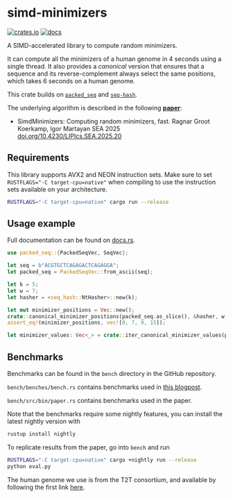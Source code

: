 # simd-minimizers

[![crates.io](https://img.shields.io/crates/v/simd-minimizers)](https://crates.io/crates/simd-minimizers)
[![docs](https://img.shields.io/docsrs/simd-minimizers)](https://docs.rs/simd-minimizers)

A SIMD-accelerated library to compute random minimizers.

It can compute all the minimizers of a human genome in 4 seconds using a single thread.
It also provides a *canonical* version that ensures that a sequence and its reverse-complement always select the same positions, which takes 6 seconds on a human genome.

This crate builds on [`packed_seq`](https://github.com/rust-seq/packed-seq) and
[`seq-hash`](https://github.com/rust-seq/seq-hash).
 
The underlying algorithm is described in the following
[**paper**](https://doi.org/10.4230/LIPIcs.SEA.2025.20): 

- SimdMinimizers: Computing random minimizers, fast.
  Ragnar Groot Koerkamp, Igor Martayan
  SEA 2025 [doi.org/10.4230/LIPIcs.SEA.2025.20](https://doi.org/10.4230/LIPIcs.SEA.2025.20)

## Requirements

This library supports AVX2 and NEON instruction sets.
Make sure to set `RUSTFLAGS="-C target-cpu=native"` when compiling to use the instruction sets available on your architecture.

``` sh
RUSTFLAGS="-C target-cpu=native" cargo run --release
```

## Usage example

Full documentation can be found on [docs.rs](https://docs.rs/simd-minimizers).

```rust
use packed_seq::{PackedSeqVec, SeqVec};

let seq = b"ACGTGCTCAGAGACTCAGAGGA";
let packed_seq = PackedSeqVec::from_ascii(seq);

let k = 5;
let w = 7;
let hasher = <seq_hash::NtHasher>::new(k);

let mut minimizer_positions = Vec::new();
crate::canonical_minimizer_positions(packed_seq.as_slice(), &hasher, w, &mut minimizer_positions);
assert_eq!(minimizer_positions, vec![0, 7, 9, 15]);

let minimizer_values: Vec<_> = crate::iter_canonical_minimizer_values(packed_seq.as_slice(), k, &minimizer_positions).collect();
```

## Benchmarks

Benchmarks can be found in the `bench` directory in the GitHub repository.

`bench/benches/bench.rs` contains benchmarks used in [this blogpost](https://curiouscoding.nl/posts/fast-minimizers/).

`bench/src/bin/paper.rs` contains benchmarks used in the paper.

Note that the benchmarks require some nightly features, you can install the latest nightly version with

```sh
rustup install nightly
```

To replicate results from the paper, go into `bench` and run
```sh
RUSTFLAGS="-C target-cpu=native" cargo +nightly run --release
python eval.py
```

The human genome we use is from the T2T consortium, and available by following
the first link [here](https://github.com/marbl/CHM13?tab=readme-ov-file#t2t-chm13v20-t2t-chm13y).
